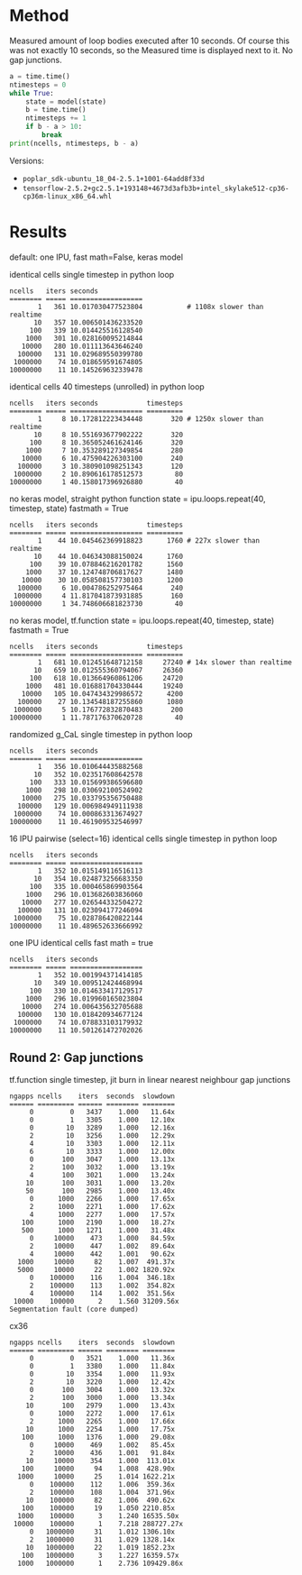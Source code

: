 # Method

Measured amount of loop bodies executed after 10 seconds.
Of course this was not exactly 10 seconds, so the
Measured time is displayed next to it.
No gap junctions.


```python
a = time.time()
ntimesteps = 0
while True:
    state = model(state)
    b = time.time()
    ntimesteps += 1
    if b - a > 10:
        break
print(ncells, ntimesteps, b - a)
```

Versions:

 - `poplar_sdk-ubuntu_18_04-2.5.1+1001-64add8f33d`
 - `tensorflow-2.5.2+gc2.5.1+193148+4673d3afb3b+intel_skylake512-cp36-cp36m-linux_x86_64.whl`

# Results

default: one IPU, fast math=False, keras model

identical cells
single timestep in python loop

```
ncells   iters seconds
======== ===== ==================
       1   361 10.017030477523804           # 1108x slower than realtime
      10   357 10.006501436233520
     100   339 10.014425516128540
    1000   301 10.028160095214844
   10000   280 10.011113643646240
  100000   131 10.029689550399780
 1000000    74 10.018659591674805
10000000    11 10.145269632339478
```

identical cells
40 timesteps (unrolled) in python loop

```
ncells   iters seconds            timesteps
======== ===== ================== =========
       1     8 10.172812223434448       320 # 1250x slower than realtime
      10     8 10.551693677902222       320
     100     8 10.365052461624146       320
    1000     7 10.353289127349854       280
   10000     6 10.475904226303100       240
  100000     3 10.380901098251343       120
 1000000     2 10.890616178512573        80
10000000     1 40.158017396926880        40
```

no keras model, straight python function
state = ipu.loops.repeat(40, timestep, state)
fastmath = True

```
ncells   iters seconds            timesteps
======== ===== ================== =========
       1    44 10.045462369918823      1760 # 227x slower than realtime
      10    44 10.046343088150024      1760
     100    39 10.078846216201782      1560 
    1000    37 10.124748706817627      1480
   10000    30 10.058508157730103      1200
  100000     6 10.004786252975464       240
 1000000     4 11.817041873931885       160
10000000     1 34.748606681823730        40
```

no keras model, tf.function
state = ipu.loops.repeat(40, timestep, state)
fastmath = True

```
ncells   iters seconds            timesteps
======== ===== ================== =========
       1   681 10.012451648712158     27240 # 14x slower than realtime
      10   659 10.012555360794067     26360
     100   618 10.013664960861206     24720
    1000   481 10.016881704330444     19240
   10000   105 10.047434329986572      4200
  100000    27 10.134548187255860      1080
 1000000     5 10.176772832870483       200
10000000     1 11.787176370620728        40
```

randomized g_CaL
single timestep in python loop

```
ncells   iters seconds
======== ===== ==================
       1   356 10.010644435882568
      10   352 10.023517608642578
     100   333 10.015699386596680
    1000   298 10.030692100524902
   10000   275 10.033795356750488
  100000   129 10.006984949111938
 1000000    74 10.000863313674927
10000000    11 10.461909532546997
```

16 IPU pairwise (select=16)
identical cells
single timestep in python loop

```
ncells   iters seconds
======== ===== ==================
       1   352 10.015149116516113
      10   354 10.024873256683350
     100   335 10.000465869903564
    1000   296 10.013682603836060
   10000   277 10.026544332504272
  100000   131 10.023094177246094
 1000000    75 10.028786420822144
10000000    11 10.489652633666992
```

one IPU
identical cells
fast math = true

```
ncells   iters seconds
======== ===== ==================
       1   352 10.001994371414185
      10   349 10.009512424468994
     100   330 10.014633417129517
    1000   296 10.019960165023804
   10000   274 10.006435632705688
  100000   130 10.018420934677124
 1000000    74 10.078833103179932
10000000    11 10.501261472702026
```

## Round 2: Gap junctions

tf.function
single timestep,
jit burn in
linear nearest neighbour gap junctions


```
ngapps ncells    iters  seconds  slowdown
====== ========= ====== ======== ========
     0         0   3437    1.000   11.64x
     0         1   3305    1.000   12.10x
     0        10   3289    1.000   12.16x
     2        10   3256    1.000   12.29x
     4        10   3303    1.000   12.11x
     6        10   3333    1.000   12.00x
     0       100   3047    1.000   13.13x
     2       100   3032    1.000   13.19x
     4       100   3021    1.000   13.24x
    10       100   3031    1.000   13.20x
    50       100   2985    1.000   13.40x
     0      1000   2266    1.000   17.65x
     2      1000   2271    1.000   17.62x
     4      1000   2277    1.000   17.57x
   100      1000   2190    1.000   18.27x
   500      1000   1271    1.000   31.48x
     0     10000    473    1.000   84.59x
     2     10000    447    1.002   89.64x
     4     10000    442    1.001   90.62x
  1000     10000     82    1.007  491.37x
  5000     10000     22    1.002 1820.92x
     0    100000    116    1.004  346.18x
     2    100000    113    1.002  354.82x
     4    100000    114    1.002  351.56x
 10000    100000      2    1.560 31209.56x
Segmentation fault (core dumped)
```

cx36

```
ngapps ncells    iters  seconds  slowdown
====== ========= ====== ======== ========
     0         0   3521    1.000   11.36x
     0         1   3380    1.000   11.84x
     0        10   3354    1.000   11.93x
     2        10   3220    1.000   12.42x
     0       100   3004    1.000   13.32x
     2       100   3000    1.000   13.34x
    10       100   2979    1.000   13.43x
     0      1000   2272    1.000   17.61x
     2      1000   2265    1.000   17.66x
    10      1000   2254    1.000   17.75x
   100      1000   1376    1.000   29.08x
     0     10000    469    1.002   85.45x
     2     10000    436    1.001   91.84x
    10     10000    354    1.000  113.01x
   100     10000     94    1.008  428.90x
  1000     10000     25    1.014 1622.21x
     0    100000    112    1.006  359.36x
     2    100000    108    1.004  371.96x
    10    100000     82    1.006  490.62x
   100    100000     19    1.050 2210.85x
  1000    100000      3    1.240 16535.50x
 10000    100000      1    7.218 288727.27x
     0   1000000     31    1.012 1306.10x
     2   1000000     31    1.029 1328.14x
    10   1000000     22    1.019 1852.23x
   100   1000000      3    1.227 16359.57x
  1000   1000000      1    2.736 109429.86x
```
